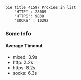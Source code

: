 
```mermaid
pie title 41597 Proxies in list
    "HTTP" : 28009
    "HTTPS": 9838
    "SOCKS" : 10292
```

### Some Info
#### Average Timeout

- mixed: 3.9s
- http: 2.2s
- https: 8.2s
- socks: 6.3s